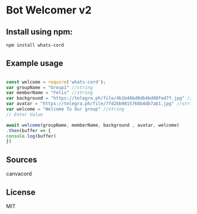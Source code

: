 Bot Welcomer v2
====================

## Install using npm:

``` bash
npm install whats-cord
```

## Example usage

```javascript

const welcome = require('whats-cord');
var groupName = "Group1" //string
var memberName = "Felix" //string
var background = "https://telegra.ph/file/4b1b48bd0db4bd80fed7f.jpg" //string
var avatar = "https://telegra.ph/file/7fd2bb9815768b4db7ab1.jpg" //string
var welcome = "Welcome To Our group" //string
// Enter Value

await welcome(groupName, memberName, background , avatar, welcome)
.then(buffer => {
console.log(buffer)
})

```
## Sources

canvacord

## License

MIT
